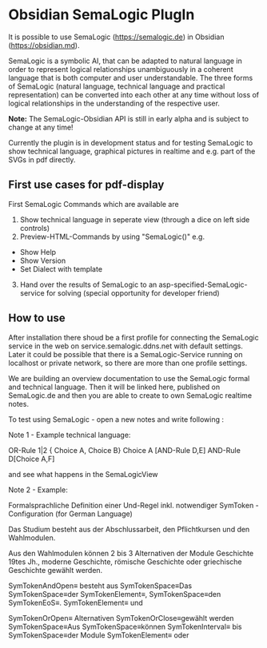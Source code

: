 # Obsidian SemaLogic PlugIn

It is possible to use SemaLogic (<https://semalogic.de>) in Obsidian (<https://obsidian.md>).

SemaLogic is a symbolic AI, that can be adapted to natural language in order to represent logical relationships unambiguously in a coherent language that is both computer and user understandable. The three forms of SemaLogic (natural language, technical language and practical representation) can be converted into each other at any time without loss of logical relationships in the understanding of the respective user.

**Note:** The SemaLogic-Obsidian API is still in early alpha and is subject to change at any time!

Currently the plugin is in development status and for testing SemaLogic to show technical language, graphical pictures in realtime and e.g. part of the SVGs in pdf directly.

## First use cases for pdf-display

First SemaLogic Commands which are available are

1. Show technical language in seperate view (through a dice on left side controls)
2. Preview-HTML-Commands by using "SemaLogic()" e.g.

- Show Help
- Show Version
- Set Dialect with template

3. Hand over the results of SemaLogic to an asp-specified-SemaLogic-service for solving (special opportunity for developer friend)

## How to use

After installation there shoud be a first profile for connecting the SemaLogic service in the web on service.semalogic.ddns.net with default settings. Later it could be possible that there is a SemaLogic-Service running on localhost or private network, so there are more than one profile settings.

We are building an overview documentation to use the SemaLogic formal and technical language. Then it will be linked here, published on SemaLogic.de and then you are able to create to own SemaLogic realtime notes.

To test using SemaLogic - open a new notes and write following :

Note 1 - Example technical language:

OR-Rule 1|2 { Choice A, Choice B}
Choice A [AND-Rule D,E]
AND-Rule D[Choice A,F]

and see what happens in the SemaLogicView

Note 2 - Example:

Formalsprachliche Definition einer Und-Regel inkl. notwendiger SymToken - Configuration (for German Language)

Das Studium besteht aus der Abschlussarbeit, den Pflichtkursen und den Wahlmodulen.

Aus den Wahlmodulen können 2 bis 3 Alternativen der Module Geschichte 19tes Jh., moderne Geschichte, römische Geschichte oder griechische Geschichte gewählt werden.

SymTokenAndOpen≡ besteht aus
SymTokenSpace≡Das
SymTokenSpace≡der
SymTokenElement≡,
SymTokenSpace≡den
SymTokenEoS≡.
SymTokenElement≡ und

SymTokenOrOpen≡ Alternativen
SymTokenOrClose≡gewählt werden
SymTokenSpace≡Aus
SymTokenSpace≡können
SymTokenInterval≡ bis
SymTokenSpace≡der Module
SymTokenElement≡ oder
